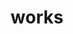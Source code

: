 ---
order: 4
layout: category
isCategory: true
page: works
title: works
description:
permalink: /works
short: works
description: The creation of something new is not accomplished by the intellect but by the play instinct acting from inner necessity. The creative mind plays with the objects it loves. ~Carl Jung
icon: fa-server
---
